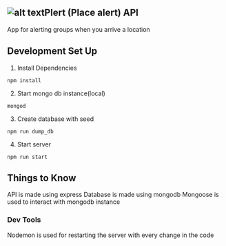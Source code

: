 
## ![alt text](assets/logo.png=50"Plert")Plert (Place alert) API
App for alerting groups when you arrive a location

## Development Set Up
1. Install Dependencies
```
npm install
```

2. Start mongo db instance(local)
```
mongod
```

3. Create database with seed
```
npm run dump_db
```

4. Start server
```
npm run start
```

## Things to Know

API is made using express
Database is made using mongodb
Mongoose is used to interact with mongodb instance

### Dev Tools
Nodemon is used for restarting the server with every change in 
the code
